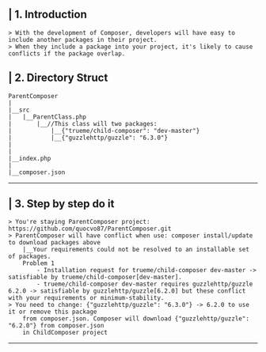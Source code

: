 | 1. Introduction
----------------
    > With the development of Composer, developers will have easy to include another packages in their project.
    > When they include a package into your project, it's likely to cause conflicts if the package overlap. 


| 2. Directory Struct
-----------------------

    ParentComposer
    |
    |__src
    |   |__ParentClass.php
    |       |__//This class will two packages: 
    |           |__{"trueme/child-composer": "dev-master"}
    |           |__{"guzzlehttp/guzzle": "6.3.0"}
    |
    |
    |__index.php
    |
    |__composer.json
-----------------------


| 3. Step by step do it
-----------------------
    > You're staying ParentComposer project: https://github.com/quocvo87/ParentComposer.git
    > ParentComposer will have conflict when use: composer install/update to download packages above
        |__Your requirements could not be resolved to an installable set of packages.
        Problem 1
            - Installation request for trueme/child-composer dev-master -> satisfiable by trueme/child-composer[dev-master].
            - trueme/child-composer dev-master requires guzzlehttp/guzzle 6.2.0 -> satisfiable by guzzlehttp/guzzle[6.2.0] but these conflict with your requirements or minimum-stability.
    > You need to change: {"guzzlehttp/guzzle": "6.3.0"} -> 6.2.0 to use it or remove this package 
        from composer.json. Composer will download {"guzzlehttp/guzzle": "6.2.0"} from composer.json 
        in ChildComposer project
-----------------------


